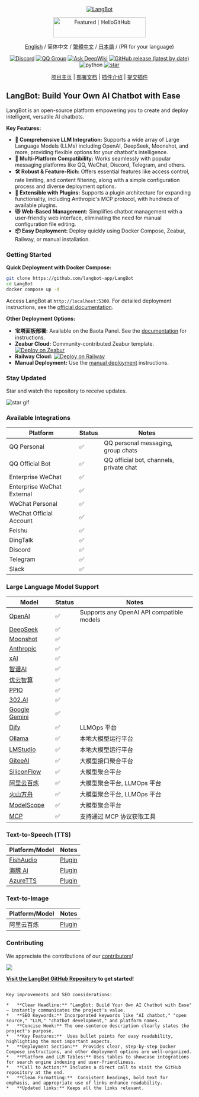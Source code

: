 <p align="center">
  <a href="https://langbot.app">
    <img src="https://docs.langbot.app/social_zh.png" alt="LangBot" />
  </a>
</p>

<div align="center">

  <a href="https://hellogithub.com/repository/langbot-app/LangBot" target="_blank">
    <img src="https://abroad.hellogithub.com/v1/widgets/recommend.svg?rid=5ce8ae2aa4f74316bf393b57b952433c&claim_uid=gtmc6YWjMZkT21R" alt="Featured｜HelloGitHub" style="width: 250px; height: 54px;" width="250" height="54" />
  </a>

  [English](README_EN.md) / 简体中文 / [繁體中文](README_TW.md) / [日本語](README_JP.md) / (PR for your language)

  [![Discord](https://img.shields.io/discord/1335141740050649118?logo=discord&labelColor=%20%235462eb&logoColor=%20%23f5f5f5&color=%20%235462eb)](https://discord.gg/wdNEHETs87)
  [![QQ Group](https://img.shields.io/badge/%E7%A4%BE%E5%8C%BAQQ%E7%BE%A4-966235608-blue)](https://qm.qq.com/q/JLi38whHum)
  [![Ask DeepWiki](https://deepwiki.com/badge.svg)](https://deepwiki.com/langbot-app/LangBot)
  [![GitHub release (latest by date)](https://img.shields.io/github/v/release/langbot-app/LangBot)](https://github.com/langbot-app/LangBot/releases/latest)
  <img src="https://img.shields.io/badge/python-3.10 ~ 3.13 -blue.svg" alt="python">
  [![star](https://gitcode.com/RockChinQ/LangBot/star/badge.svg)](https://gitcode.com/RockChinQ/LangBot)

  <a href="https://langbot.app">项目主页</a> |
  <a href="https://docs.langbot.app/zh/insight/guide.html">部署文档</a> |
  <a href="https://docs.langbot.app/zh/plugin/plugin-intro.html">插件介绍</a> |
  <a href="https://github.com/langbot-app/LangBot/issues/new?assignees=&labels=%E7%8B%AC%E7%AB%8B%E6%8F%92%E4%BB%B6&projects=&template=submit-plugin.yml&title=%5BPlugin%5D%3A+%E8%AF%B7%E6%B1%82%E7%99%BB%E8%AE%B0%E6%96%B0%E6%8F%92%E4%BB%B6">提交插件</a>
</div>

## LangBot: Build Your Own AI Chatbot with Ease

LangBot is an open-source platform empowering you to create and deploy intelligent, versatile AI chatbots.

**Key Features:**

*   **🤖 Comprehensive LLM Integration:** Supports a wide array of Large Language Models (LLMs) including OpenAI, DeepSeek, Moonshot, and more, providing flexible options for your chatbot's intelligence.
*   **💬 Multi-Platform Compatibility:** Works seamlessly with popular messaging platforms like QQ, WeChat, Discord, Telegram, and others.
*   **🛠️ Robust & Feature-Rich:** Offers essential features like access control, rate limiting, and content filtering, along with a simple configuration process and diverse deployment options.
*   **🧩 Extensible with Plugins:** Supports a plugin architecture for expanding functionality, including Anthropic's MCP protocol, with hundreds of available plugins.
*   **😻 Web-Based Management:** Simplifies chatbot management with a user-friendly web interface, eliminating the need for manual configuration file editing.
*   **📦 Easy Deployment:**  Deploy quickly using Docker Compose, Zeabur, Railway, or manual installation.

### Getting Started

**Quick Deployment with Docker Compose:**

```bash
git clone https://github.com/langbot-app/LangBot
cd LangBot
docker compose up -d
```

Access LangBot at `http://localhost:5300`.  For detailed deployment instructions, see the [official documentation](https://docs.langbot.app/zh/deploy/langbot/docker.html).

**Other Deployment Options:**

*   **宝塔面板部署:** Available on the Baota Panel.  See the [documentation](https://docs.langbot.app/zh/deploy/langbot/one-click/bt.html) for instructions.
*   **Zeabur Cloud:** Community-contributed Zeabur template.  [![Deploy on Zeabur](https://zeabur.com/button.svg)](https://zeabur.com/zh-CN/templates/ZKTBDH)
*   **Railway Cloud:**  [![Deploy on Railway](https://railway.com/button.svg)](https://railway.app/template/yRrAyL?referralCode=vogKPF)
*   **Manual Deployment:** Use the [manual deployment](https://docs.langbot.app/zh/deploy/langbot/manual.html) instructions.

### Stay Updated

Star and watch the repository to receive updates.

![star gif](https://docs.langbot.app/star.gif)

### Available Integrations

| Platform          | Status | Notes                                 |
| ----------------- | ------ | ------------------------------------- |
| QQ Personal       | ✅     | QQ personal messaging, group chats   |
| QQ Official Bot   | ✅     | QQ official bot, channels, private chat |
| Enterprise WeChat | ✅     |                                         |
| Enterprise WeChat External | ✅ |                                         |
| WeChat Personal   | ✅     |                                         |
| WeChat Official Account | ✅ |                                         |
| Feishu            | ✅     |                                         |
| DingTalk          | ✅     |                                         |
| Discord           | ✅     |                                         |
| Telegram          | ✅     |                                         |
| Slack             | ✅     |                                         |

### Large Language Model Support

| Model                     | Status | Notes                                      |
| ------------------------- | ------ | ------------------------------------------ |
| [OpenAI](https://platform.openai.com/)       | ✅     | Supports any OpenAI API compatible models      |
| [DeepSeek](https://www.deepseek.com/)          | ✅     |                                              |
| [Moonshot](https://www.moonshot.cn/)          | ✅     |                                              |
| [Anthropic](https://www.anthropic.com/)        | ✅     |                                              |
| [xAI](https://x.ai/)           | ✅     |                                              |
| [智谱AI](https://open.bigmodel.cn/)           | ✅     |                                              |
| [优云智算](https://www.compshare.cn/?ytag=GPU_YY-gh_langbot) | ✅     |                                              |
| [PPIO](https://ppinfra.com/user/register?invited_by=QJKFYD&utm_source=github_langbot) | ✅     |                                              |
| [302.AI](https://share.302.ai/SuTG99)       | ✅     |                                              |
| [Google Gemini](https://aistudio.google.com/prompts/new_chat) | ✅ |                                              |
| [Dify](https://dify.ai) | ✅ | LLMOps 平台 |
| [Ollama](https://ollama.com/) | ✅ | 本地大模型运行平台 |
| [LMStudio](https://lmstudio.ai/) | ✅ | 本地大模型运行平台 |
| [GiteeAI](https://ai.gitee.com/) | ✅ | 大模型接口聚合平台 |
| [SiliconFlow](https://siliconflow.cn/) | ✅ | 大模型聚合平台 |
| [阿里云百炼](https://bailian.console.aliyun.com/) | ✅ | 大模型聚合平台, LLMOps 平台 |
| [火山方舟](https://console.volcengine.com/ark/region:ark+cn-beijing/model?vendor=Bytedance&view=LIST_VIEW) | ✅ | 大模型聚合平台, LLMOps 平台 |
| [ModelScope](https://modelscope.cn/docs/model-service/API-Inference/intro) | ✅ | 大模型聚合平台 |
| [MCP](https://modelcontextprotocol.io/) | ✅ | 支持通过 MCP 协议获取工具 |

### Text-to-Speech (TTS)

| Platform/Model                    | Notes                                   |
| --------------------------------- | --------------------------------------- |
| [FishAudio](https://fish.audio/zh-CN/discovery/)      | [Plugin](https://github.com/the-lazy-me/NewChatVoice)      |
| [海豚 AI](https://www.ttson.cn/?source=thelazy)       | [Plugin](https://github.com/the-lazy-me/NewChatVoice)      |
| [AzureTTS](https://portal.azure.com/)               | [Plugin](https://github.com/Ingnaryk/LangBot_AzureTTS)  |

### Text-to-Image

| Platform/Model                  | Notes                                     |
| ------------------------------- | ----------------------------------------- |
| 阿里云百炼 | [Plugin](https://github.com/Thetail001/LangBot_BailianTextToImagePlugin) |

### Contributing

We appreciate the contributions of our [contributors](https://github.com/langbot-app/LangBot/graphs/contributors)!

<a href="https://github.com/langbot-app/LangBot/graphs/contributors">
  <img src="https://contrib.rocks/image?repo=langbot-app/LangBot" />
</a>

**[Visit the LangBot GitHub Repository](https://github.com/langbot-app/LangBot) to get started!**
```

Key improvements and SEO considerations:

*   **Clear Headline:** "LangBot: Build Your Own AI Chatbot with Ease" – instantly communicates the project's value.
*   **SEO Keywords:** Incorporated keywords like "AI chatbot," "open source," "LLM," "chatbot development," and platform names.
*   **Concise Hook:** The one-sentence description clearly states the project's purpose.
*   **Key Features:**  Uses bullet points for easy readability, highlighting the most important aspects.
*   **Deployment Section:**  Provides clear, step-by-step Docker Compose instructions, and other deployment options are well-organized.
*   **Platform and LLM Tables:** Uses tables to showcase integrations for search engine indexing and user-friendliness.
*   **Call to Action:** Includes a direct call to visit the GitHub repository at the end.
*   **Clean Formatting:**  Consistent headings, bold text for emphasis, and appropriate use of links enhance readability.
*   **Updated links:** Keeps all the links relevant.
